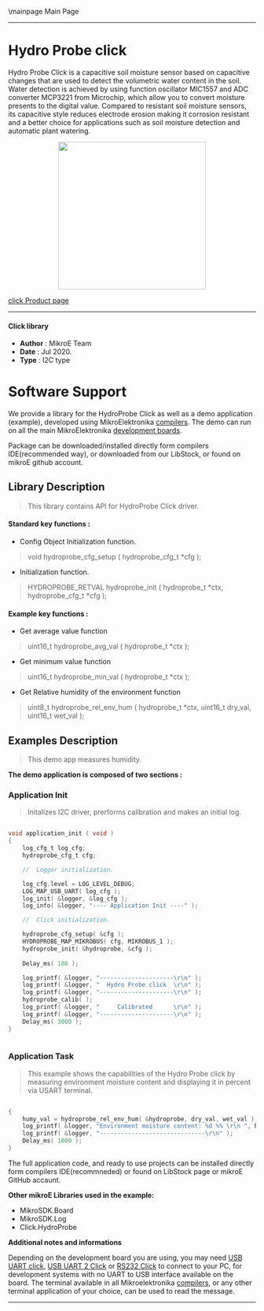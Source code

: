 \mainpage Main Page
 
---
# Hydro Probe click

Hydro Probe Click is a capacitive soil moisture sensor based on capacitive changes that are used to detect the volumetric water content in the soil. Water detection is achieved by using function oscillator MIC1557 and ADC converter MCP3221 from Microchip, which allow you to convert moisture presents to the digital value. Compared to resistant soil moisture sensors, its capacitive style reduces electrode erosion making it corrosion resistant and a better choice for applications such as soil moisture detection and automatic plant watering.

<p align="center">
  <img src="https://download.mikroe.com/images/click_for_ide/hydroprobe_click.png" height=300px>
</p>


[click Product page](<https://www.mikroe.com/hydro-probe-click>)

---


#### Click library 

- **Author**        : MikroE Team
- **Date**          : Jul 2020.
- **Type**          : I2C type


# Software Support

We provide a library for the HydroProbe Click 
as well as a demo application (example), developed using MikroElektronika 
[compilers](http://shop.mikroe.com/compilers). 
The demo can run on all the main MikroElektronika [development boards](http://shop.mikroe.com/development-boards).

Package can be downloaded/installed directly form compilers IDE(recommended way), or downloaded from our LibStock, or found on mikroE github account. 

## Library Description

> This library contains API for HydroProbe Click driver.

#### Standard key functions :

- Config Object Initialization function.
> void hydroprobe_cfg_setup ( hydroprobe_cfg_t *cfg ); 
 
- Initialization function.
> HYDROPROBE_RETVAL hydroprobe_init ( hydroprobe_t *ctx, hydroprobe_cfg_t *cfg );

#### Example key functions :

- Get average value function
> uint16_t hydroprobe_avg_val ( hydroprobe_t *ctx );
 
- Get minimum value function
> uint16_t hydroprobe_min_val ( hydroprobe_t *ctx );

- Get Relative humidity of the environment function
> uint8_t hydroprobe_rel_env_hum ( hydroprobe_t *ctx, uint16_t dry_val, uint16_t wet_val );

## Examples Description

> This demo app measures humidity.

**The demo application is composed of two sections :**

### Application Init 

> Initalizes I2C driver, prerforms calibration and makes an initial log.

```c

void application_init ( void )
{
    log_cfg_t log_cfg;
    hydroprobe_cfg_t cfg;

    //  Logger initialization.

    log_cfg.level = LOG_LEVEL_DEBUG;
    LOG_MAP_USB_UART( log_cfg );
    log_init( &logger, &log_cfg );
    log_info( &logger, "---- Application Init ----" );

    //  Click initialization.

    hydroprobe_cfg_setup( &cfg );
    HYDROPROBE_MAP_MIKROBUS( cfg, MIKROBUS_1 );
    hydroprobe_init( &hydroprobe, &cfg );
    
    Delay_ms( 100 );

    log_printf( &logger, "---------------------\r\n" );
    log_printf( &logger, "  Hydro Probe click  \r\n" );
    log_printf( &logger, "---------------------\r\n" );
    hydroprobe_calib( );
    log_printf( &logger, "     Calibrated      \r\n" );
    log_printf( &logger, "---------------------\r\n" );
    Delay_ms( 3000 );
}
  
```

### Application Task

> This example shows the capabilities of the Hydro Probe click
> by measuring environment moisture content and displaying it in percent via
> USART terminal.

```c

{
    humy_val = hydroprobe_rel_env_hum( &hydroprobe, dry_val, wet_val );
    log_printf( &logger, "Environment moisture content: %d %% \r\n ", humy_val );
    log_printf( &logger, "------------------------------\r\n" );
    Delay_ms( 1000 );
} 

```


The full application code, and ready to use projects can be  installed directly form compilers IDE(recommneded) or found on LibStock page or mikroE GitHub accaunt.

**Other mikroE Libraries used in the example:** 

- MikroSDK.Board
- MikroSDK.Log
- Click.HydroProbe

**Additional notes and informations**

Depending on the development board you are using, you may need 
[USB UART click](http://shop.mikroe.com/usb-uart-click), 
[USB UART 2 Click](http://shop.mikroe.com/usb-uart-2-click) or 
[RS232 Click](http://shop.mikroe.com/rs232-click) to connect to your PC, for 
development systems with no UART to USB interface available on the board. The 
terminal available in all Mikroelektronika 
[compilers](http://shop.mikroe.com/compilers), or any other terminal application 
of your choice, can be used to read the message.



---
